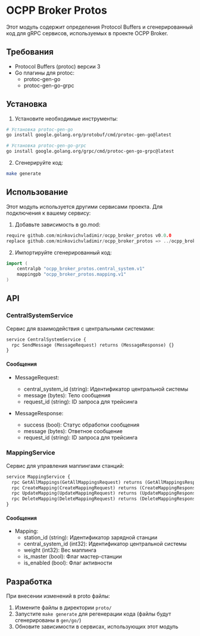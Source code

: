 # OCPP Broker Protos

Этот модуль содержит определения Protocol Buffers и сгенерированный код для gRPC сервисов, используемых в проекте OCPP Broker.



## Требования

- Protocol Buffers (protoc) версии 3
- Go плагины для protoc:
  - protoc-gen-go
  - protoc-gen-go-grpc

## Установка

1. Установите необходимые инструменты:
```bash
# Установка protoc-gen-go
go install google.golang.org/protobuf/cmd/protoc-gen-go@latest

# Установка protoc-gen-go-grpc
go install google.golang.org/grpc/cmd/protoc-gen-go-grpc@latest
```

2. Сгенерируйте код:
```bash
make generate
```

## Использование

Этот модуль используется другими сервисами проекта. Для подключения к вашему сервису:

1. Добавьте зависимость в go.mod:
```go
require github.com/minkovichvladimir/ocpp_broker_protos v0.0.0
replace github.com/minkovichvladimir/ocpp_broker_protos => ../ocpp_broker_protos
```

2. Импортируйте сгенерированный код:
```go
import (
    centralpb "ocpp_broker_protos.central_system.v1"
    mappingpb "ocpp_broker_protos.mapping.v1"
)
```

## API

### CentralSystemService

Сервис для взаимодействия с центральными системами:

```protobuf
service CentralSystemService {
  rpc SendMessage (MessageRequest) returns (MessageResponse) {}
}
```

#### Сообщения

- MessageRequest:
  - central_system_id (string): Идентификатор центральной системы
  - message (bytes): Тело сообщения
  - request_id (string): ID запроса для трейсинга

- MessageResponse:
  - success (bool): Статус обработки сообщения
  - message (bytes): Ответное сообщение
  - request_id (string): ID запроса для трейсинга

### MappingService

Сервис для управления маппингами станций:

```protobuf
service MappingService {
  rpc GetAllMappings(GetAllMappingsRequest) returns (GetAllMappingsResponse) {}
  rpc CreateMapping(CreateMappingRequest) returns (CreateMappingResponse) {}
  rpc UpdateMapping(UpdateMappingRequest) returns (UpdateMappingResponse) {}
  rpc DeleteMapping(DeleteMappingRequest) returns (DeleteMappingResponse) {}
}
```

#### Сообщения

- Mapping:
  - station_id (string): Идентификатор зарядной станции
  - central_system_id (int32): Идентификатор центральной системы
  - weight (int32): Вес маппинга
  - is_master (bool): Флаг мастер-станции
  - is_enabled (bool): Флаг активности

## Разработка

При внесении изменений в proto файлы:

1. Измените файлы в директории `proto/`
2. Запустите `make generate` для регенерации кода (файлы будут сгенерированы в `gen/go/`)
3. Обновите зависимости в сервисах, использующих этот модуль 